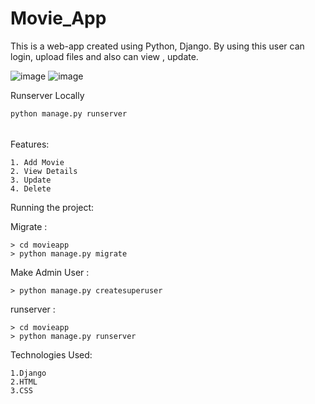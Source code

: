 # Movie_App 

This is a web-app created using Python, Django. By using this user can login, upload files and also can view , update. 

![image](https://user-images.githubusercontent.com/116285239/224084323-af27687c-5712-4a1b-8f53-8ca532eb0b69.png)
![image](https://user-images.githubusercontent.com/116285239/224084636-d2aa7d5b-134b-4699-8f56-d2d3d866f37c.png)

Runserver Locally 
```
python manage.py runserver

```

######
Features:
```
1. Add Movie
2. View Details
3. Update
4. Delete

```
Running the project:

Migrate :
```
> cd movieapp
> python manage.py migrate
```

Make Admin User :
```
> python manage.py createsuperuser
```

runserver :
```
> cd movieapp 
> python manage.py runserver  
```

Technologies Used:
```
1.Django
2.HTML
3.CSS
```


